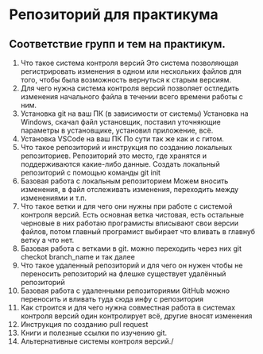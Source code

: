 # Репозиторий для практикума
## Соответствие групп и тем на практикум.

1. Что такое система контроля версий
Это система позволяющая регистрировать изменения в одном или нескольких файлов для того, чтобы была возможность вернуться к старым версиям.
2. Для чего нужна система контроля версий
позволяет остледить изменения начального файла в течении всего времени работы с ним.
3. Установка git на ваш ПК (в зависимости от системы)
Установка на Windows, скачал файл установщик, поставил уточняющие параметры в установщике, установил приложение, всё.
4. Установка VSCode на ваш ПК
По сути так же как и с гитом.
5. Что такое репозиторий и инструкция по созданию локальных репозиториев.
Репозиторий это место, где хранятся и поддерживаются какие-либо данные. Создать локальный репозиторий с помощью команды git init
6. Базовая работа с локальным репозиторием
Можем вносить изменения, в файл отслеживать изменения, переходить между изменениями и т.п.
7. Что такое ветки и для чего они нужны при работе с системой контроля версий.
Есть основная ветка чистовая, есть остальные черновые в них работаю програмисты вписывают свои версии файлов, потом главный програмист выбирает что вливать в главнуб ветку а что нет.
8. Базовая работа с ветками в git.
можно переходить через них git checkot branch_name и так далее
9. Что такое удаленный репозиторий и для чего он нужен
чтобы не переносить репозиторий на флешке существует удалённый репозиторий
10. Базовая работа с удаленными репозиториями GitHub
можно переносить и вливать туда сюда инфу с репозитория
11. Как строится и для чего нужна совместная работа в системах контроля версий
один контролирует всё, другие вносят изменения
12. Инструкция по созданию pull request
13. Книги и полезные ссылки по изучению git.
14. Альтернативные системы контроля версий./

